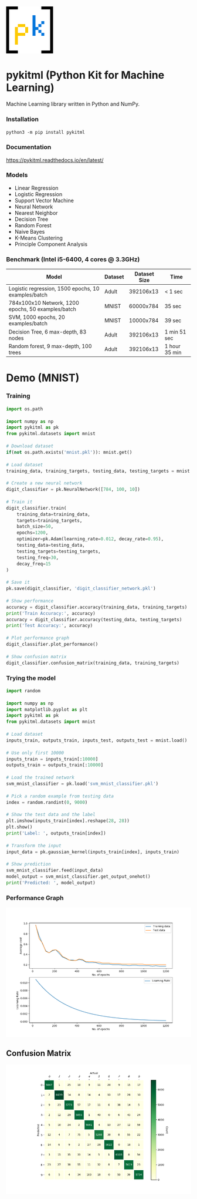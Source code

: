 ![pykitml logo](https://raw.githubusercontent.com/RainingComputers/pykitml/master/pykitml128.png)

# pykitml (Python Kit for Machine Learning)
Machine Learning library written in Python and NumPy.

### Installation

```python3 -m pip install pykitml```

### Documentation

https://pykitml.readthedocs.io/en/latest/

### Models
+ Linear Regression
+ Logistic Regression
+ Support Vector Machine
+ Neural Network
+ Nearest Neighbor
+ Decision Tree
+ Random Forest
+ Naive Bayes
+ K-Means Clustering
+ Principle Component Analysis

### Benchmark (Intel i5-6400, 4 cores @ 3.3GHz)

| Model                                               | Dataset | Dataset Size | Time          |
|-----------------------------------------------------|---------|--------------|---------------|
| Logistic regression, 1500 epochs, 10 examples/batch | Adult   | 392106x13    | < 1 sec       |
| 784x100x10 Network, 1200 epochs, 50 examples/batch  | MNIST   | 60000x784    | 35 sec        |
| SVM, 1000 epochs, 20 examples/batch                 | MNIST   | 10000x784    | 39 sec        |
| Decision Tree, 6 max-depth, 83 nodes                | Adult   | 392106x13    | 1 min 51 sec  |
| Random forest, 9 max-depth, 100 trees               | Adult   | 392106x13    | 1 hour 35 min |

# Demo (MNIST)
### Training
``` python
import os.path

import numpy as np
import pykitml as pk
from pykitml.datasets import mnist
    
# Download dataset
if(not os.path.exists('mnist.pkl')): mnist.get()

# Load dataset
training_data, training_targets, testing_data, testing_targets = mnist.load()
    
# Create a new neural network
digit_classifier = pk.NeuralNetwork([784, 100, 10])
    
# Train it
digit_classifier.train(
    training_data=training_data,
    targets=training_targets, 
    batch_size=50, 
    epochs=1200, 
    optimizer=pk.Adam(learning_rate=0.012, decay_rate=0.95), 
    testing_data=testing_data, 
    testing_targets=testing_targets,
    testing_freq=30,
    decay_freq=15
)
    
# Save it
pk.save(digit_classifier, 'digit_classifier_network.pkl')

# Show performance
accuracy = digit_classifier.accuracy(training_data, training_targets)
print('Train Accuracy:', accuracy)        
accuracy = digit_classifier.accuracy(testing_data, testing_targets)
print('Test Accuracy:', accuracy)
    
# Plot performance graph
digit_classifier.plot_performance()

# Show confusion matrix
digit_classifier.confusion_matrix(training_data, training_targets)
```

### Trying the model
```python
import random

import numpy as np
import matplotlib.pyplot as plt
import pykitml as pk
from pykitml.datasets import mnist

# Load dataset
inputs_train, outputs_train, inputs_test, outputs_test = mnist.load()

# Use only first 10000
inputs_train = inputs_train[:10000]
outputs_train = outputs_train[:10000]

# Load the trained network
svm_mnist_classifier = pk.load('svm_mnist_classifier.pkl')

# Pick a random example from testing data
index = random.randint(0, 9000)

# Show the test data and the label
plt.imshow(inputs_train[index].reshape(28, 28))
plt.show()
print('Label: ', outputs_train[index])

# Transform the input
input_data = pk.gaussian_kernel(inputs_train[index], inputs_train)

# Show prediction
svm_mnist_classifier.feed(input_data)
model_output = svm_mnist_classifier.get_output_onehot()
print('Predicted: ', model_output)
```

### Performance Graph

![Performance Graph](https://raw.githubusercontent.com/RainingComputers/pykitml/master/docs/demo_pics/neural_network_perf_graph.png)

## Confusion Matrix

![Confusion Matrix](https://raw.githubusercontent.com/RainingComputers/pykitml/master/docs/demo_pics/neural_network_confusion_matrix.png)
